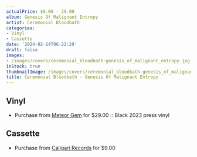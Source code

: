 ```yaml
---
actualPrice: $9.00 - 29.00
album: Genesis Of Malignant Entropy
artist: Ceremonial Bloodbath
categories:
- Vinyl
- Cassette
date: '2024-02-14T06:22:29'
draft: false
images:
- /images/covers/ceremonial_bloodbath-genesis_of_malignant_entropy.jpg
inStock: true
thumbnailImage: /images/covers/ceremonial_bloodbath-genesis_of_malignant_entropy-thumb.jpg
title: Ceremonial Bloodbath - Genesis Of Malignant Entropy
---
```


## Vinyl
* Purchase from [Meteor Gem](https://meteor-gem.com/products/ceremonial-bloodbath-genesis-of-malignant-entropy-lp) for $29.00 :: Black 2023 press vinyl
## Cassette
* Purchase from [Caligari Records](https://caligarirecords.storenvy.com/products/36735277-ceremonial-bloodbath-genesis-of-malignant-entropy) for $9.00
